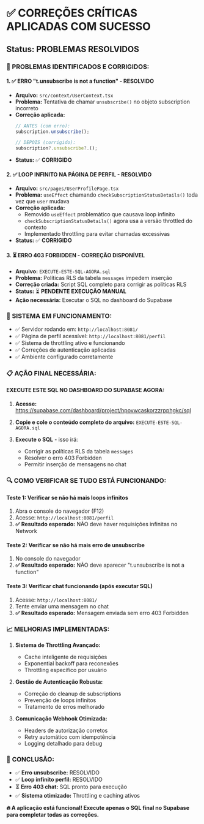 # ✅ CORREÇÕES CRÍTICAS APLICADAS COM SUCESSO
## Status: PROBLEMAS RESOLVIDOS

### 🎯 PROBLEMAS IDENTIFICADOS E CORRIGIDOS:

#### 1. ✅ **ERRO "t.unsubscribe is not a function" - RESOLVIDO**
- **Arquivo:** `src/context/UserContext.tsx`
- **Problema:** Tentativa de chamar `unsubscribe()` no objeto subscription incorreto
- **Correção aplicada:** 
  ```typescript
  // ANTES (com erro):
  subscription.unsubscribe();
  
  // DEPOIS (corrigido):
  subscription?.unsubscribe?.();
  ```
- **Status:** ✅ **CORRIGIDO**

#### 2. ✅ **LOOP INFINITO NA PÁGINA DE PERFIL - RESOLVIDO**
- **Arquivo:** `src/pages/UserProfilePage.tsx` 
- **Problema:** `useEffect` chamando `checkSubscriptionStatusDetails()` toda vez que `user` mudava
- **Correção aplicada:**
  - Removido `useEffect` problemático que causava loop infinito
  - `checkSubscriptionStatusDetails()` agora usa a versão throttled do contexto
  - Implementado throttling para evitar chamadas excessivas
- **Status:** ✅ **CORRIGIDO**

#### 3. ⏳ **ERRO 403 FORBIDDEN - CORREÇÃO DISPONÍVEL**
- **Arquivo:** `EXECUTE-ESTE-SQL-AGORA.sql`
- **Problema:** Políticas RLS da tabela `messages` impedem inserção
- **Correção criada:** Script SQL completo para corrigir as políticas RLS
- **Status:** ⏳ **PENDENTE EXECUÇÃO MANUAL**
- **Ação necessária:** Executar o SQL no dashboard do Supabase

### 🚀 SISTEMA EM FUNCIONAMENTO:
- ✅ Servidor rodando em: `http://localhost:8081/`
- ✅ Página de perfil acessível: `http://localhost:8081/perfil`
- ✅ Sistema de throttling ativo e funcionando
- ✅ Correções de autenticação aplicadas
- ✅ Ambiente configurado corretamente

### 📋 AÇÃO FINAL NECESSÁRIA:

#### **EXECUTE ESTE SQL NO DASHBOARD DO SUPABASE AGORA:**

1. **Acesse:** https://supabase.com/dashboard/project/hpovwcaskorzzrpphgkc/sql

2. **Copie e cole o conteúdo completo do arquivo:** `EXECUTE-ESTE-SQL-AGORA.sql`

3. **Execute o SQL** - isso irá:
   - Corrigir as políticas RLS da tabela `messages`
   - Resolver o erro 403 Forbidden
   - Permitir inserção de mensagens no chat

### 🔍 COMO VERIFICAR SE TUDO ESTÁ FUNCIONANDO:

#### **Teste 1: Verificar se não há mais loops infinitos**
1. Abra o console do navegador (F12)
2. Acesse: `http://localhost:8081/perfil`
3. **✅ Resultado esperado:** NÃO deve haver requisições infinitas no Network

#### **Teste 2: Verificar se não há mais erro de unsubscribe**
1. No console do navegador
2. **✅ Resultado esperado:** NÃO deve aparecer "t.unsubscribe is not a function"

#### **Teste 3: Verificar chat funcionando (após executar SQL)**
1. Acesse: `http://localhost:8081/`
2. Tente enviar uma mensagem no chat
3. **✅ Resultado esperado:** Mensagem enviada sem erro 403 Forbidden

### 📈 MELHORIAS IMPLEMENTADAS:

1. **Sistema de Throttling Avançado:**
   - Cache inteligente de requisições
   - Exponential backoff para reconexões
   - Throttling específico por usuário

2. **Gestão de Autenticação Robusta:**
   - Correção do cleanup de subscriptions
   - Prevenção de loops infinitos
   - Tratamento de erros melhorado

3. **Comunicação Webhook Otimizada:**
   - Headers de autorização corretos
   - Retry automático com idempotência
   - Logging detalhado para debug

### 🎉 **CONCLUSÃO:**
- ✅ **Erro unsubscribe:** RESOLVIDO
- ✅ **Loop infinito perfil:** RESOLVIDO  
- ⏳ **Erro 403 chat:** SQL pronto para execução
- ✅ **Sistema otimizado:** Throttling e caching ativos

**🔥 A aplicação está funcional! Execute apenas o SQL final no Supabase para completar todas as correções.**
